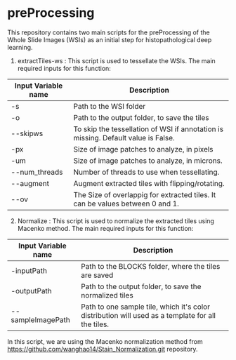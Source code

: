 # preProcessing
This repository contains two main scripts for the preProcessing of the Whole Slide Images (WSIs) as an initial step for histopathological deep learning.

1. extractTiles-ws : This script is used to tessellate the WSIs. The main required inputs for this function:

Input Variable name | Description
--- | --- 
-s | Path to the WSI folder | 
-o | Path to the output folder, to save the tiles
--skipws | To skip the tessellation of WSI if annotation is missing. Default value is False.
-px | Size of image patches to analyze, in pixels
-um | Size of image patches to analyze, in microns.
--num_threads | Number of threads to use when tessellating.
--augment | Augment extracted tiles with flipping/rotating.
--ov | The Size of overlappig for extracted tiles. It can be values between 0 and 1.

2. Normalize : This script is used to normalize the extracted tiles using Macenko method. The main required inputs for this function:

Input Variable name | Description
--- | --- 
-inputPath | Path to the BLOCKS folder, where the tiles are saved | 
-outputPath | Path to the output folder, to save the normalized tiles
--sampleImagePath | Path to one sample tile, which it's color distribution will used as a template for all the tiles.

In this script, we are using the Macenko normalization method from https://github.com/wanghao14/Stain_Normalization.git repository.
